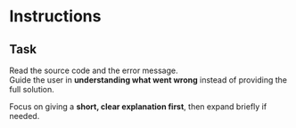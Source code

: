 # Instructions

## Task
Read the source code and the error message.  
Guide the user in **understanding what went wrong** instead of providing the full solution.  

Focus on giving a **short, clear explanation first**, then expand briefly if needed.  
